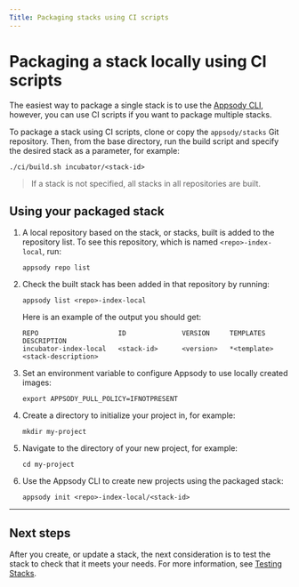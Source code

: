 ```yaml
---
Title: Packaging stacks using CI scripts
---
```


# Packaging a stack locally using CI scripts

The easiest way to package a single stack is to use the [Appsody CLI](package), however, you can use CI scripts if you want to package multiple stacks.

To package a stack using CI scripts, clone or copy the `appsody/stacks` Git repository.   Then, from the base directory, run the build script and specify the desired stack as a parameter, for example:
```
./ci/build.sh incubator/<stack-id>
```

> If a stack is not specified, all stacks in all repositories are built.

## Using your packaged stack
1. A local repository based on the stack, or stacks, built is added to the repository list. To see this repository, which is named `<repo>-index-local`, run:
    ```
    appsody repo list
    ```

2. Check the built stack has been added in that repository by running:
    ```
    appsody list <repo>-index-local
    ```
    Here is an example of the output you should get:
    ```
    REPO            	    ID            	VERSION  	TEMPLATES        	DESCRIPTION
    incubator-index-local	<stack-id>	    <version>   *<template>	        <stack-description>
    ```

3. Set an environment variable to configure Appsody to use locally created images:
    ```
    export APPSODY_PULL_POLICY=IFNOTPRESENT
    ```
4. Create a directory to initialize your project in, for example:
    ```
    mkdir my-project
    ```

5. Navigate to the directory of your new project, for example:
    ```
    cd my-project
    ```

6. Use the Appsody CLI to create new projects using the packaged stack:
    ```
    appsody init <repo>-index-local/<stack-id>
    ```

---

## Next steps

After you create, or update a stack, the next consideration is to test the stack to check that it meets your needs. For more information, see [Testing Stacks](test).
